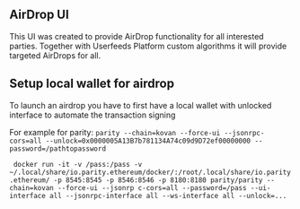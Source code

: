 ## AirDrop UI

This UI was created to provide AirDrop functionality for all interested parties. Together with Userfeeds Platform custom algorithms it will provide targeted AirDrops for all.

## Setup local wallet for airdrop
To launch an airdrop you have to first have a local wallet with unlocked interface to automate the transaction signing

For example for parity:
`parity --chain=kovan --force-ui --jsonrpc-cors=all --unlock=0x0000005A13B7b781134A74c09d9D72ef00000000 --password=/pathtopassword`

` docker run -it -v /pass:/pass -v ~/.local/share/io.parity.ethereum/docker/:/root/.local/share/io.parity.ethereum/ -p 8545:8545 -p 8546:8546 -p 8180:8180 parity/parity --chain=kovan --force-ui --jsonrp
c-cors=all --password=/pass --ui-interface all --jsonrpc-interface all --ws-interface all --unlock=...`
